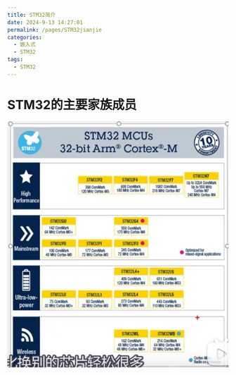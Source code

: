 ```yaml
---
title: STM32简介
date: 2024-9-13 14:27:01
permalink: /pages/STM32jianjie
categories: 
  - 嵌入式
  - STM32
tags: 
  - STM32
---
```


# STM32的主要家族成员

![image-20240913161514170](./assets/image-20240913161514170.png)